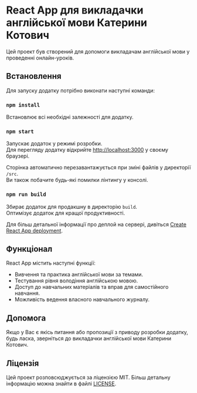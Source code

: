# React App для викладачки англійської мови Катерини Котович

Цей проект був створений для допомоги викладачам англійської мови у проведенні онлайн-уроків.

## Встановлення

Для запуску додатку потрібно виконати наступні команди:

### `npm install`

Встановлює всі необхідні залежності для додатку.

### `npm start`

Запускає додаток у режимі розробки.\
Для перегляду додатку відкрийте [http://localhost:3000](http://localhost:3000) у своєму браузері.

Сторінка автоматично перезавантажується при зміні файлів у директорії `/src`.\
Ви також побачите будь-які помилки лінтингу у консолі.

### `npm run build`

Збирає додаток для продакшну в директорію `build`.\
Оптимізує додаток для кращої продуктивності.

Для більш детальної інформації про деплой на сервері, дивіться [Create React App deployment](https://create-react-app.dev/docs/deployment/).

## Функціонал

React App містить наступні функції:

- Вивчення та практика англійської мови за темами.
- Тестування рівня володіння англійською мовою.
- Доступ до навчальних матеріалів та вправ для самостійного навчання.
- Можливість ведення власного навчального журналу.

## Допомога

Якщо у Вас є якісь питання або пропозиції з приводу розробки додатку, будь ласка, зверніться до викладачки англійської мови Катерини Котович.

## Ліцензія

Цей проект розповсюджується за ліцензією MIT. Більш детальну інформацію можна знайти в файлі [LICENSE](./LICENSE).
